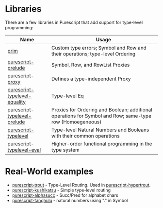# Libraries

There are a few libraries in Purescript that add support for type-level programming:

| Name | Usage |
| - | - |
| [prim](https://pursuit.purescript.org/builtins/docs/Prim) | Custom type errors; Symbol and Row and their operations; type-level Ordering
| [purescript-prelude](https://pursuit.purescript.org/packages/purescript-prelude/) | Symbol, Row, and RowList Proxies
| [purescript-proxy](https://pursuit.purescript.org/packages/purescript-proxy/) | Defines a type-independent Proxy
| [purescript-typelevel-equality](https://pursuit.purescript.org/packages/purescript-type-equality/) | Type-level Eq
| [purescript-typelevel-prelude](https://pursuit.purescript.org/packages/purescript-typelevel-prelude/) | Proxies for Ordering and Boolean; additional operations for Symbol and Row; same-type row (Homoegeneous)
| [purescript-typelevel](https://pursuit.purescript.org/packages/purescript-typelevel/) | Type-level Natural Numbers and Booleans with their common operations
| [purescript-typelevel-eval](https://pursuit.purescript.org/packages/purescript-typelevel-eval/) | Higher-order functional programming in the type system

# Real-World examples

- [purescript-trout](https://github.com/owickstrom/purescript-hypertrout) -  Type-Level Routing. Used in [purescript-hypertrout](https://github.com/owickstrom/purescript-hypertrout).
- [purescript-kushikatsu](https://github.com/justinwoo/purescript-kushikatsu) - Simple type-level routing
- [purescript-alphasucc](https://pursuit.purescript.org/packages/purescript-alphasucc/0.1.0) - Succ/Pred for alphabet chars
- [purescript-tanghulu](https://github.com/justinwoo/purescript-tanghulu) - natural numbers using "." in Symbol
